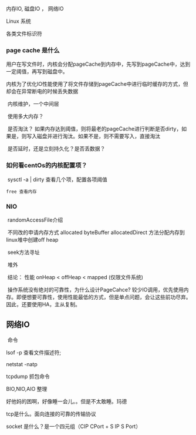 内存IO, 磁盘IO ， 网络IO

 Linux 系统

各类文件标识符

### page cache 是什么

​    用户在写文件时，内核会分配pageCache到内存中，先写到pageCache中，达到一定阈值，再写到磁盘中。

​	内核为了优化IO性能使用了将文件存储到pageCache中进行临时缓存的方式，但却会在异常断电的时候丢失数据 

​	内核维护，一个中间层

​	使用多大内存？

​	是否淘汰？ 如果内存达到阈值，则将最老的pageCache进行判断是否dirty，如果是，则写入磁盘并进行淘汰。如果不是，则不需要写入，直接淘汰

​	是否延时，还是立刻持久化？是否丢数据？

### 如何看centOs的内核配置项？

​	sysctl -a | dirty    查看几个项，配置各项阈值

 	free 查看内存 

### NIO

​	randomAccessFile介绍

​		不同改的申请内存方式 allocated byteBuffer allocatedDirect 方法分配内存到linux堆中创建off heap

​	seek方法寻址

​	堆外

​	结论： 性能	onHeap < offHeap < mapped (仅限文件系统)

​	操作系统没有绝对的可靠性，为什么设计PageCahce? 较少IO调用，优先使用内存。即便想要可靠性，使用性能最低的方式，但是单点问题，会让这些前功尽弃。因此，还要使用HA，主从复制。

## 网络IO

​	命令 

lsof  -p 查看文件描述符;

netstat -natp 

tcpdump 抓包命令



BIO,NIO,AIO 整理

 好他妈的困啊，好像睡一会儿。。但是不太敢睡。玛德

tcp是什么。面向连接的可靠的传输协议 

socket 是什么？是一个四元组（CIP CPort + S IP S Port）